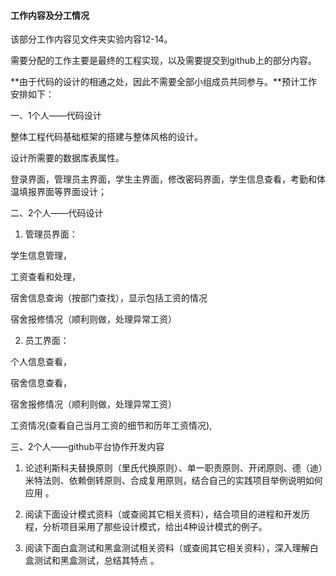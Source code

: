 #### 工作内容及分工情况

该部分工作内容见文件夹实验内容12-14。

需要分配的工作主要是最终的工程实现，以及需要提交到github上的部分内容。

**由于代码的设计的相通之处，因此不需要全部小组成员共同参与。**预计工作安排如下：



一、1个人——代码设计

整体工程代码基础框架的搭建与整体风格的设计。

设计所需要的数据库表属性。

登录界面，管理员主界面，学生主界面，修改密码界面，学生信息查看，考勤和体温填报界面等界面设计；



二、2个人——代码设计

1. 管理员界面：

学生信息管理，

工资查看和处理，

宿舍信息查询（按部门查找），显示包括工资的情况

宿舍报修情况（顺利则做，处理异常工资）

2. 员工界面：

个人信息查看，

宿舍信息查看，

宿舍报修情况（顺利则做，处理异常工资）

工资情况(查看自己当月工资的细节和历年工资情况),



三、2个人——github平台协作开发内容

1. 论述利斯科夫替换原则（里氏代换原则）、单一职责原则、开闭原则、德（迪）米特法则、依赖倒转原则、合成复用原则，结合自己的实践项目举例说明如何应用 。

2. 阅读下面设计模式资料（或查阅其它相关资料），结合项目的进程和开发历程，分析项目采用了那些设计模式，给出4种设计模式的例子。
3. 阅读下面白盒测试和黑盒测试相关资料（或查阅其它相关资料），深入理解白盒测试和黑盒测试，总结其特点 。

